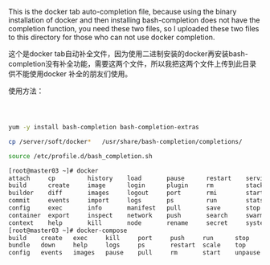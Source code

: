 This is the docker tab auto-completion file, because using the binary installation of docker and then installing bash-completion does not have the completion function, you need these two files, so I uploaded these two files to this directory for those who can not use docker completion.

这个是docker tab自动补全文件，因为使用二进制安装的docker再安装bash-completion没有补全功能，需要这两个文件，所以我把这两个文件上传到此目录供不能使用docker 补全的朋友们使用。


使用方法：
```bash



yum -y install bash-completion bash-completion-extras

cp /server/soft/docker*   /usr/share/bash-completion/completions/

source /etc/profile.d/bash_completion.sh

[root@master03 ~]# docker 
attach     cp         history    load       pause      restart    service    tag        wait
build      create     image      login      plugin     rm         stack      top        
builder    diff       images     logout     port       rmi        start      trust      
commit     events     import     logs       ps         run        stats      unpause    
config     exec       info       manifest   pull       save       stop       update     
container  export     inspect    network    push       search     swarm      version    
context    help       kill       node       rename     secret     system     volume     
[root@master03 ~]# docker-compose 
build    create   exec     kill     port     push     run      stop     up       
bundle   down     help     logs     ps       restart  scale    top      version  
config   events   images   pause    pull     rm       start    unpause  
```
